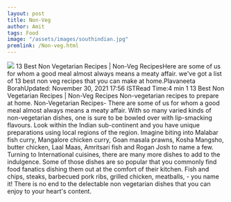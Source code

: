 ```yaml
---
layout: post
title: Non-Veg
author: Amit
tags: Food
image: "/assets/images/southindian.jpg"
premlink: /Non-veg.html
---
```


<img class="image" src="{{ site.baseurl }}/assets/images/southindian.jpg">
13 Best Non Vegetarian Recipes | Non-Veg RecipesHere are some of us for whom a good meal almost always means a meaty affair. we've got a list of 13 best non veg recipes that you can make at home.Plavaneeta BorahUpdated: November 30, 2021 17:56 ISTRead Time:4 min
1
13 Best Non Vegetarian Recipes | Non-Veg Recipes
Non-vegetarian recipes to prepare at home.
Non-Vegetarian Recipes- There are some of us for whom a good meal almost always means a meaty affair. With so many varied kinds of non-vegetarian dishes, one is sure to be bowled over with lip-smacking flavours. Look within the Indian sub-continent and you have unique preparations using local regions of the region. Imagine biting into Malabar fish curry, Mangalore chicken curry, Goan masala prawns, Kosha Mangsho, butter chicken, Laal Maas, Amritsari fish and Rogan Josh to name a few. Turning to International cuisines, there are many more dishes to add to the indulgence. Some of those dishes are so popular that you commonly find food fanatics dishing them out at the comfort of their kitchen. Fish and chips, steaks, barbecued pork ribs, grilled chicken, meatballs, - you name it! There is no end to the delectable non vegetarian dishes that you can enjoy to your heart's content.